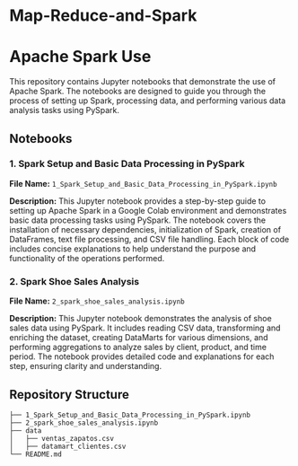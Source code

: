 # Map-Reduce-and-Spark

# Apache Spark Use

This repository contains Jupyter notebooks that demonstrate the use of Apache Spark. The notebooks are designed to guide you through the process of setting up Spark, processing data, and performing various data analysis tasks using PySpark.

## Notebooks

### 1. Spark Setup and Basic Data Processing in PySpark

**File Name:** `1_Spark_Setup_and_Basic_Data_Processing_in_PySpark.ipynb`

**Description:** This Jupyter notebook provides a step-by-step guide to setting up Apache Spark in a Google Colab environment and demonstrates basic data processing tasks using PySpark. The notebook covers the installation of necessary dependencies, initialization of Spark, creation of DataFrames, text file processing, and CSV file handling. Each block of code includes concise explanations to help understand the purpose and functionality of the operations performed.

### 2. Spark Shoe Sales Analysis

**File Name:** `2_spark_shoe_sales_analysis.ipynb`

**Description:** This Jupyter notebook demonstrates the analysis of shoe sales data using PySpark. It includes reading CSV data, transforming and enriching the dataset, creating DataMarts for various dimensions, and performing aggregations to analyze sales by client, product, and time period. The notebook provides detailed code and explanations for each step, ensuring clarity and understanding.

## Repository Structure

```plaintext
├── 1_Spark_Setup_and_Basic_Data_Processing_in_PySpark.ipynb
├── 2_spark_shoe_sales_analysis.ipynb
├── data
│   ├── ventas_zapatos.csv
│   ├── datamart_clientes.csv
└── README.md
